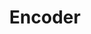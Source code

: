 ---
title: "Encoder"

categories: ['']

tags: ['Encoder']

arabic: ['التشفير', 'مشفر']

publishers: ['تطبيقات الذكاء الاصطناعي في خدمة اللغة العربية']

types: "word"

slug: ""
---